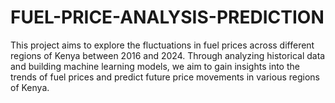 # FUEL-PRICE-ANALYSIS-PREDICTION
This project aims to explore the fluctuations in fuel prices across different regions of Kenya between 2016 and 2024. Through analyzing historical data and building machine learning models, we aim to gain insights into the trends of fuel prices and predict future price movements in various regions of Kenya.
